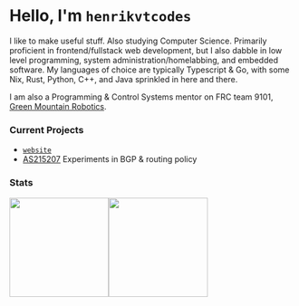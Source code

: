# Hello, I'm `henrikvtcodes`
I like to make useful stuff. Also studying Computer Science. Primarily proficient in frontend/fullstack web development, but I also dabble in low level programming, system administration/homelabbing, and embedded software. My languages of choice are typically Typescript & Go, with some Nix, Rust, Python, C++, and Java sprinkled in here and there.

I am also a Programming & Control Systems mentor on FRC team 9101, [Green Mountain Robotics](https://github.com/greenmountainrobotics).

### Current Projects

- [`website`](https://github.com/henrikvtcodes/website)
- [AS215207](https://as215207.net) Experiments in BGP & routing policy
<h3 style="text: center; width: 100%;">Stats</h3>

<div style="display: flex; width: 100%; align-items: stretch; " >

<img height="175" style="" src="https://github-readme-stats.vercel.app/api?username=henrikvtcodes&theme=prussian&count_private=true&hide_border=true&line_height=25" />

<img height="175" src="https://github-readme-stats.vercel.app/api/top-langs/?username=henrikvtcodes&layout=compact&theme=prussian&count_private=true&hide_border=true&line_height=25" />

</div>
